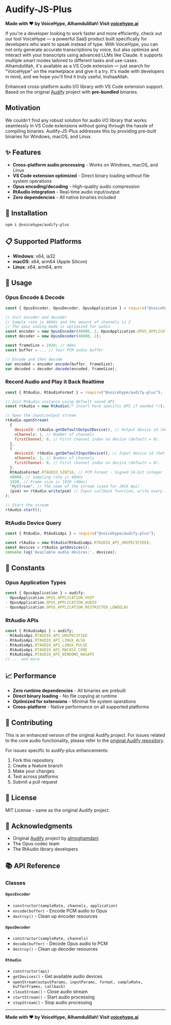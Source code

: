 # Audify-JS-Plus

**Made with ❤️ by VoiceHype, Alhamdulillah! Visit [voicehype.ai](https://voicehype.ai)**

If you're a developer looking to work faster and more efficiently, check out our tool VoiceHype — a powerful SaaS product built specifically for developers who want to speak instead of type. With VoiceHype, you can not only generate accurate transcriptions by voice, but also optimize and interact with your transcripts using advanced LLMs like Claude. It supports multiple smart modes tailored to different tasks and use-cases. Alhamdulillah, it's available as a VS Code extension — just search for "VoiceHype" on the marketplace and give it a try. It's made with developers in mind, and we hope you'll find it truly useful, InshaaAllah.

Enhanced cross-platform audio I/O library with VS Code extension support. Based on the original [Audify](https://github.com/almoghamdani/audify) project with **pre-bundled** binaries.

## Motivation

We couldn't find any robust solution for audio I/O library that works seamlessly in VS Code extensions without going through the hassle of compiling binaries. Audify-JS-Plus addresses this by providing pre-built binaries for Windows, macOS, and Linux.

## ✨ Features

- **Cross-platform audio processing** - Works on Windows, macOS, and Linux
- **VS Code extension optimized** - Direct binary loading without file system operations
- **Opus encoding/decoding** - High-quality audio compression
- **RtAudio integration** - Real-time audio input/output
- **Zero dependencies** - All native binaries included

## 🚀 Installation

```bash
npm i @voicehype/audify-plus
```

## 📋 Supported Platforms

- **Windows**: x64, ia32
- **macOS**: x64, arm64 (Apple Silicon)
- **Linux**: x64, arm64, arm

## 🔧 Usage

### Opus Encode & Decode

```javascript
const { OpusEncoder, OpusDecoder, OpusApplication } = require("@voicehype/audify-plus");

// Init encoder and decoder
// Sample rate is 48kHz and the amount of channels is 2
// The opus coding mode is optimized for audio
const encoder = new OpusEncoder(48000, 2, OpusApplication.OPUS_APPLICATION_AUDIO);
const decoder = new OpusDecoder(48000, 2);

const frameSize = 1920; // 40ms
const buffer = ... // Your PCM audio buffer

// Encode and then decode
var encoded = encoder.encode(buffer, frameSize);
var decoded = decoder.decode(encoded, frameSize);
```

### Record Audio and Play it Back Realtime

```javascript
const { RtAudio, RtAudioFormat } = require("@voicehype/audify-plus");

// Init RtAudio instance using default sound API
const rtAudio = new RtAudio(/* Insert here specific API if needed */);

// Open the input/output stream
rtAudio.openStream(
  {
    deviceId: rtAudio.getDefaultOutputDevice(), // Output device id (Get all devices using `getDevices`)
    nChannels: 1, // Number of channels
    firstChannel: 0, // First channel index on device (default = 0).
  },
  {
    deviceId: rtAudio.getDefaultInputDevice(), // Input device id (Get all devices using `getDevices`)
    nChannels: 1, // Number of channels
    firstChannel: 0, // First channel index on device (default = 0).
  },
  RtAudioFormat.RTAUDIO_SINT16, // PCM Format - Signed 16-bit integer
  48000, // Sampling rate is 48kHz
  1920, // Frame size is 1920 (40ms)
  "MyStream", // The name of the stream (used for JACK Api)
  (pcm) => rtAudio.write(pcm) // Input callback function, write every input pcm data to the output buffer
);

// Start the stream
rtAudio.start();
```

### RtAudio Device Query

```javascript
const { RtAudio, RtAudioApi } = require("@voicehype/audify-plus");

const rtAudio = new RtAudio(RtAudioApi.RTAUDIO_API_UNSPECIFIED);
const devices = rtAudio.getDevices();
console.log('Available audio devices:', devices);
```

## 🎯 Constants

### Opus Application Types
```javascript
const { OpusApplication } = audify;
- OpusApplication.OPUS_APPLICATION_VOIP
- OpusApplication.OPUS_APPLICATION_AUDIO
- OpusApplication.OPUS_APPLICATION_RESTRICTED_LOWDELAY
```

### RtAudio APIs
```javascript
const { RtAudioApi } = audify;
- RtAudioApi.RTAUDIO_API_UNSPECIFIED
- RtAudioApi.RTAUDIO_API_LINUX_ALSA
- RtAudioApi.RTAUDIO_API_LINUX_PULSE
- RtAudioApi.RTAUDIO_API_MACOSX_CORE
- RtAudioApi.RTAUDIO_API_WINDOWS_WASAPI
// ... and more
```

## 📈 Performance

- **Zero runtime dependencies** - All binaries are prebuilt
- **Direct binary loading** - No file copying at runtime
- **Optimized for extensions** - Minimal file system operations
- **Cross-platform** - Native performance on all supported platforms

## 🤝 Contributing

This is an enhanced version of the original Audify project. For issues related to the core audio functionality, please refer to the [original Audify repository](https://github.com/almoghamdani/audify).

For issues specific to audify-plus enhancements:
1. Fork this repository
2. Create a feature branch
3. Make your changes
4. Test across platforms
5. Submit a pull request

## 📄 License

MIT License - same as the original Audify project.

## 🙏 Acknowledgments

- Original [Audify](https://github.com/almoghamdani/audify) project by [almoghamdani](https://github.com/almoghamdani)
- The Opus codec team
- The RtAudio library developers

## 📚 API Reference

### Classes

#### `OpusEncoder`
- `constructor(sampleRate, channels, application)`
- `encode(buffer)` - Encode PCM audio to Opus
- `destroy()` - Clean up encoder resources

#### `OpusDecoder`
- `constructor(sampleRate, channels)`
- `decode(buffer)` - Decode Opus audio to PCM
- `destroy()` - Clean up decoder resources

#### `RtAudio`
- `constructor(api)`
- `getDevices()` - Get available audio devices
- `openStream(outputParams, inputParams, format, sampleRate, bufferFrames, callback)`
- `closeStream()` - Close audio stream
- `startStream()` - Start audio processing
- `stopStream()` - Stop audio processing

---

**Made with ❤️ by VoiceHype, Alhamdulillah! Visit [voicehype.ai](https://voicehype.ai)**
